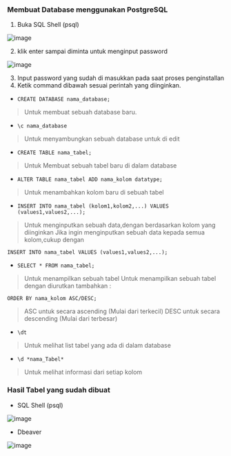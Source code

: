 ### Membuat Database menggunakan PostgreSQL

1. Buka SQL Shell (psql)

![image](https://github.com/TaufiqRahman04/pertemuan2-basis-data/assets/148308595/6732ef41-8aef-4850-abed-f0bb70bea84c)

2. klik enter sampai diminta untuk menginput password

![image](https://github.com/TaufiqRahman04/pertemuan2-basis-data/assets/148308595/838f4c15-7f86-48a9-adfb-449cac4cb5b7)

3. Input password yang sudah di masukkan pada saat proses penginstallan
4. Ketik command dibawah sesuai perintah yang diinginkan.


* `CREATE DATABASE nama_database;`
> Untuk membuat sebuah database baru.


* `\c nama_database`
> Untuk menyambungkan sebuah database untuk di edit


* `CREATE TABLE nama_tabel;`
> Untuk Membuat sebuah tabel baru di dalam database


* `ALTER TABLE nama_tabel ADD nama_kolom datatype;`
> Untuk menambahkan kolom baru di sebuah tabel


* `INSERT INTO nama_tabel (kolom1,kolom2,...) VALUES (values1,values2,...);`
> Untuk menginputkan sebuah data,dengan berdasarkan kolom yang diinginkan
> Jika ingin menginputkan sebuah data kepada semua kolom,cukup dengan

`INSERT INTO nama_tabel VALUES (values1,values2,...);`


* `SELECT * FROM nama_tabel;`
> Untuk menampilkan sebuah tabel
> Untuk menampilkan sebuah tabel dengan diurutkan tambahkan :

`ORDER BY nama_kolom ASC/DESC;`

> ASC untuk secara ascending (Mulai dari terkecil)
> DESC untuk secara descending (Mulai dari terbesar)


* `\dt`
> Untuk melihat list tabel yang ada di dalam database


* `\d *nama_Tabel*`
> Untuk melihat informasi dari setiap kolom


### Hasil Tabel yang sudah dibuat
* SQL Shell (psql)
  
![image](https://github.com/TaufiqRahman04/pertemuan2-basis-data/assets/148308595/4f41238a-741f-4840-8ce7-94caa12bbc39)


* Dbeaver
  
![image](https://github.com/TaufiqRahman04/pertemuan2-basis-data/assets/148308595/518b052e-434d-4a72-8011-633cbd59a9d7)
